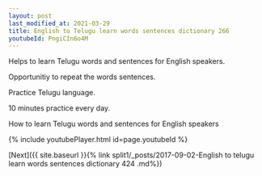 ```yaml
---
layout: post
last_modified_at: 2021-03-29
title: English to Telugu learn words sentences dictionary 266 
youtubeId: PngiCIn6o4M
---
```

 
 
Helps to learn Telugu words and sentences for English speakers.

Opportunitiy to repeat the words sentences. 

Practice Telugu language. 
 
10 minutes practice every day. 
 
How to learn Telugu words and sentences for English speakers 
 
{% include youtubePlayer.html id=page.youtubeId %}
 
 
[Next]({{ site.baseurl }}{% link  split1/_posts/2017-09-02-English to telugu learn words sentences dictionary 424 .md%})
 

